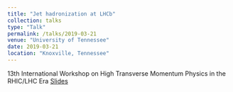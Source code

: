 ```yaml
---
title: "Jet hadronization at LHCb"
collection: talks
type: "Talk"
permalink: /talks/2019-03-21
venue: "University of Tennessee"
date: 2019-03-21
location: "Knoxville, Tennessee"
---
```

13th International Workshop on High Transverse Momentum Physics in the RHIC/LHC Era
[Slides](https://jdosbo.github.io/files/highptworkshop_lhcbjets_Osborn.pdf) 